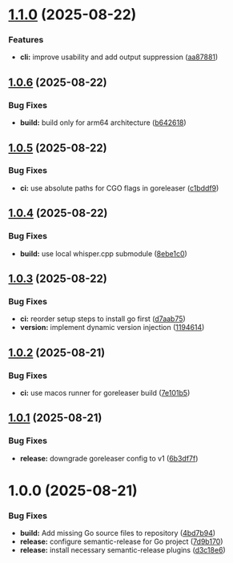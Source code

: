 # [1.1.0](https://github.com/kennyparsons/go-transcribe/compare/v1.0.6...v1.1.0) (2025-08-22)


### Features

* **cli:** improve usability and add output suppression ([aa87881](https://github.com/kennyparsons/go-transcribe/commit/aa878819ddb5466a2f531983dfcc1f9afa4fe271))

## [1.0.6](https://github.com/kennyparsons/go-transcribe/compare/v1.0.5...v1.0.6) (2025-08-22)


### Bug Fixes

* **build:** build only for arm64 architecture ([b642618](https://github.com/kennyparsons/go-transcribe/commit/b64261816a85810e6f30659e590ed122b8cc30d1))

## [1.0.5](https://github.com/kennyparsons/go-transcribe/compare/v1.0.4...v1.0.5) (2025-08-22)


### Bug Fixes

* **ci:** use absolute paths for CGO flags in goreleaser ([c1bddf9](https://github.com/kennyparsons/go-transcribe/commit/c1bddf9ecac262351a1ddfe77fbe3fd4535c54ff))

## [1.0.4](https://github.com/kennyparsons/go-transcribe/compare/v1.0.3...v1.0.4) (2025-08-22)


### Bug Fixes

* **build:** use local whisper.cpp submodule ([8ebe1c0](https://github.com/kennyparsons/go-transcribe/commit/8ebe1c09095e01334577a50f30ae930894e0d3d5))

## [1.0.3](https://github.com/kennyparsons/go-transcribe/compare/v1.0.2...v1.0.3) (2025-08-22)


### Bug Fixes

* **ci:** reorder setup steps to install go first ([d7aab75](https://github.com/kennyparsons/go-transcribe/commit/d7aab757c57b0e1f7cb571716719005406f0e1d6))
* **version:** implement dynamic version injection ([1194614](https://github.com/kennyparsons/go-transcribe/commit/1194614db7ae1329a4c5c82ee771718e8969f717))

## [1.0.2](https://github.com/kennyparsons/go-transcribe/compare/v1.0.1...v1.0.2) (2025-08-21)


### Bug Fixes

* **ci:** use macos runner for goreleaser build ([7e101b5](https://github.com/kennyparsons/go-transcribe/commit/7e101b5a7d60ff38f4403a6c2dbda13dd54a0a6d))

## [1.0.1](https://github.com/kennyparsons/go-transcribe/compare/v1.0.0...v1.0.1) (2025-08-21)


### Bug Fixes

* **release:** downgrade goreleaser config to v1 ([6b3df7f](https://github.com/kennyparsons/go-transcribe/commit/6b3df7f6c13fd96d4e6ec715baa606cd9b4158e1))

# 1.0.0 (2025-08-21)


### Bug Fixes

* **build:** Add missing Go source files to repository ([4bd7b94](https://github.com/kennyparsons/go-transcribe/commit/4bd7b94a255cf4b6997964c7e5d23b03154dbc04))
* **release:** configure semantic-release for Go project ([7d9b170](https://github.com/kennyparsons/go-transcribe/commit/7d9b170724e853caa09a003e7a39fa5dda5b2e8c))
* **release:** install necessary semantic-release plugins ([d3c18e6](https://github.com/kennyparsons/go-transcribe/commit/d3c18e6b9c79cb2a807524efbb065a1c2d9c6ead))
